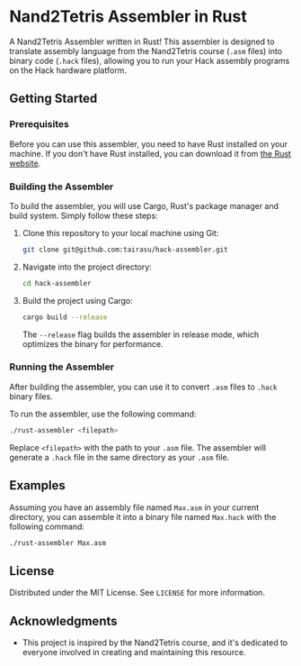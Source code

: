 # Nand2Tetris Assembler in Rust

A Nand2Tetris Assembler written in Rust! This assembler is designed to translate assembly language from the Nand2Tetris course (`.asm` files) into binary code (`.hack` files), allowing you to run your Hack assembly programs on the Hack hardware platform.

## Getting Started

### Prerequisites

Before you can use this assembler, you need to have Rust installed on your machine. If you don't have Rust installed, you can download it from [the Rust website](https://www.rust-lang.org/tools/install).

### Building the Assembler

To build the assembler, you will use Cargo, Rust's package manager and build system. Simply follow these steps:

1. Clone this repository to your local machine using Git:
   ```sh
   git clone git@github.com:tairasu/hack-assembler.git
   ```

2. Navigate into the project directory:
   ```sh
   cd hack-assembler
   ```

3. Build the project using Cargo:
   ```sh
   cargo build --release
   ```
   The `--release` flag builds the assembler in release mode, which optimizes the binary for performance.

### Running the Assembler

After building the assembler, you can use it to convert `.asm` files to `.hack` binary files.

To run the assembler, use the following command:

```sh
./rust-assembler <filepath>
```

Replace `<filepath>` with the path to your `.asm` file. The assembler will generate a `.hack` file in the same directory as your `.asm` file.

## Examples

Assuming you have an assembly file named `Max.asm` in your current directory, you can assemble it into a binary file named `Max.hack` with the following command:

```sh
./rust-assembler Max.asm
```

## License

Distributed under the MIT License. See `LICENSE` for more information.

## Acknowledgments

- This project is inspired by the Nand2Tetris course, and it's dedicated to everyone involved in creating and maintaining this resource.